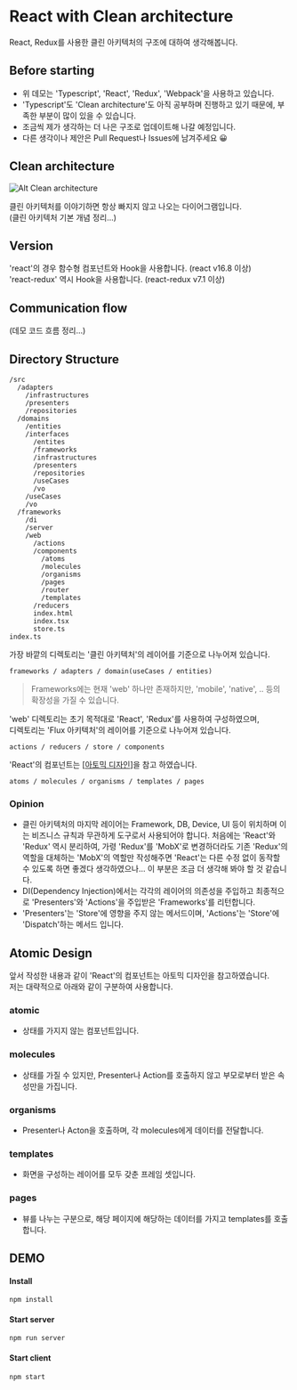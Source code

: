 # React with Clean architecture

React, Redux를 사용한 클린 아키텍처의 구조에 대하여 생각해봅니다.  

## Before starting

* 위 데모는 'Typescript', 'React', 'Redux', 'Webpack'을 사용하고 있습니다.  
* 'Typescript'도 'Clean architecture'도 아직 공부하며 진행하고 있기 때문에, 부족한 부분이 많이 있을 수 있습니다.  
* 조금씩 제가 생각하는 더 나은 구조로 업데이트해 나갈 예정입니다.  
* 다른 생각이나 제안은 Pull Request나 Issues에 남겨주세요 😀

## Clean architecture

![Alt Clean architecture](https://falsy.me/wp-content/uploads/2020/01/the-clean-architecture.jpg)

클린 아키텍처를 이야기하면 항상 빠지지 않고 나오는 다이어그램입니다.  
(클린 아키텍처 기본 개념 정리...)

## Version
'react'의 경우 함수형 컴포넌트와 Hook을 사용합니다. (react v16.8 이상)  
'react-redux' 역시 Hook을 사용합니다. (react-redux v7.1 이상)

## Communication flow
(데모 코드 흐름 정리...)

## Directory Structure
```
/src
  /adapters
    /infrastructures
    /presenters
    /repositories
  /domains
    /entities
    /interfaces
      /entites
      /frameworks
      /infrastructures
      /presenters
      /repositories
      /useCases
      /vo
    /useCases
    /vo
  /frameworks
    /di
    /server
    /web
      /actions
      /components
        /atoms
        /molecules
        /organisms
        /pages
        /router
        /templates
      /reducers
      index.html
      index.tsx
      store.ts
index.ts
```

가장 바깥의 디렉토리는 '클린 아키텍처'의 레이어를 기준으로 나누어져 있습니다.  
```
frameworks / adapters / domain(useCases / entities)
```
> Frameworks에는 현재 'web' 하나만 존재하지만, 'mobile', 'native', .. 등의 확장성을 가질 수 있습니다.  
  
'web' 디렉토리는 초기 목적대로 'React', 'Redux'를 사용하여 구성하였으며,  
디렉토리는 'Flux 아키텍처'의 레이어를 기준으로 나누어져 있습니다.  
```
actions / reducers / store / components
```
  
'React'의 컴포넌트는 [[아토믹 디자인](https://bradfrost.com/blog/post/atomic-web-design/#atoms)]을 참고 하였습니다.
```
atoms / molecules / organisms / templates / pages
```

### Opinion
* 클린 아키텍처의 마지막 레이어는 Framework, DB, Device, UI 등이 위치하며 이는 비즈니스 규칙과 무관하게 도구로서 사용되어야 합니다. 
처음에는 'React'와 'Redux' 역시 분리하여, 가령 'Redux'를 'MobX'로 변경하더라도 기존 'Redux'의 역할을 대체하는 'MobX'의 역할만 작성해주면 
'React'는 다른 수정 없이 동작할 수 있도록 하면 좋겠다 생각하였으나... 이 부분은 조금 더 생각해 봐야 할 것 같습니다.
* DI(Dependency Injection)에서는 각각의 레이어의 의존성을 주입하고 최종적으로 'Presenters'와 'Actions'을 주입받은 'Frameworks'를 리턴합니다.
* 'Presenters'는 'Store'에 영향을 주지 않는 메서드이며, 'Actions'는 'Store'에 'Dispatch'하는 메서드 입니다.

## Atomic Design
앞서 작성한 내용과 같이 'React'의 컴포넌트는 아토믹 디자인을 참고하였습니다.  
저는 대략적으로 아래와 같이 구분하여 사용합니다.

### atomic  
- 상태를 가지지 않는 컴포넌트입니다.

### molecules  
- 상태를 가질 수 있지만, Presenter나 Action를 호출하지 않고 부모로부터 받은 속성만을 가집니다.

### organisms  
- Presenter나 Acton을 호출하며, 각 molecules에게 데이터를 전달합니다.

### templates  
- 화면을 구성하는 레이어를 모두 갖춘 프레임 셋입니다.

### pages  
- 뷰를 나누는 구분으로, 해당 페이지에 해당하는 데이터를 가지고 templates를 호출합니다.


## DEMO
#### Install
```
npm install
```
#### Start server
```
npm run server
```
#### Start client
```
npm start
```
